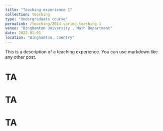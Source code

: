 ```yaml
---
title: "Teaching experience 1"
collection: teaching
type: "Undergraduate course"
permalink: /teaching/2014-spring-teaching-1
venue: "Binghamton University , Math Department"
date: 2022-01-01
location: "Binghamton, Country"
---
```


This is a description of a teaching experience. You can use markdown like any other post.

TA
======

TA
======

TA
======
